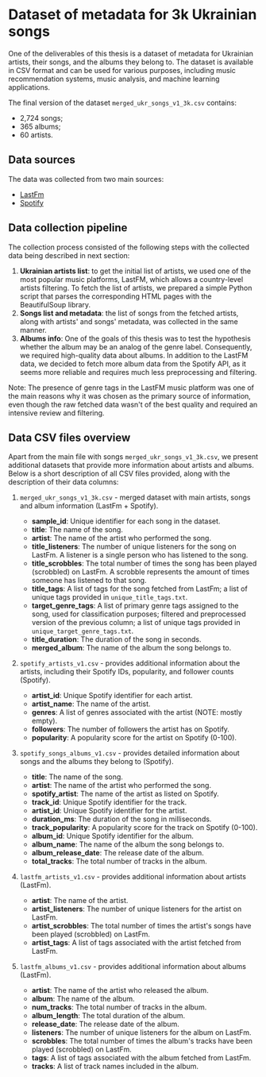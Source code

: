 # Dataset of metadata for 3k Ukrainian songs
One of the deliverables of this thesis is a dataset of metadata for Ukrainian artists, their songs, and the albums they belong to. The dataset is available in CSV format and can be used for various purposes, including music recommendation systems, music analysis, and machine learning applications.

The final version of the dataset `merged_ukr_songs_v1_3k.csv` contains:
- 2,724 songs;
- 365 albums;
- 60 artists.

## Data sources
The data was collected from two main sources:
- [LastFm](https://www.last.fm/tag/ukrainian)
- [Spotify](https://www.spotify.com/)

## Data collection pipeline
The collection process consisted of the following steps with the collected data being described in next section:
1. **Ukrainian artists list**: to get the initial list of artists, we used one of the most popular music platforms, LastFM, which allows a country-level artists filtering. To fetch the list of artists, we prepared a simple Python script that parses the corresponding HTML pages with the BeautifulSoup library.
2. **Songs list and metadata**: the list of songs from the fetched artists, along with artists' and songs' metadata, was collected in the same manner. 
3. **Albums info**: One of the goals of this thesis was to test the hypothesis whether the album may be an analog of the genre label. Consequently, we required high-quality data about albums. In addition to the LastFM data, we decided to fetch more album data from the Spotify API, as it seems more reliable and requires much less preprocessing and filtering. 
    
Note: The presence of genre tags in the LastFM music platform was one of the main reasons why it was chosen as the primary source of information, even though the raw fetched data wasn't of the best quality and required an intensive review and filtering.

## Data CSV files overview
Apart from the main file with songs `merged_ukr_songs_v1_3k.csv`, we present additional datasets that provide more information about artists and albums. Below is a short description of all CSV files provided, along with the description of their data columns:

1. `merged_ukr_songs_v1_3k.csv` - merged dataset with main artists, songs and album information (LastFm + Spotify).
    - **sample_id**: Unique identifier for each song in the dataset.
    - **title**: The name of the song.
    - **artist**: The name of the artist who performed the song.
    - **title_listeners**: The number of unique listeners for the song on LastFm. A listener is a single person who has listened to the song.
    - **title_scrobbles**: The total number of times the song has been played (scrobbled) on LastFm. A scrobble represents the amount of times someone has listened to that song.
    - **title_tags**: A list of tags for the song fetched from LastFm; a list of unique tags provided in `unique_title_tags.txt`.
    - **target_genre_tags**: A list of primary genre tags assigned to the song, used for classification purposes; filtered and preprocessed version of the previous column; a list of unique tags provided in `unique_target_genre_tags.txt`.
    - **title_duration**: The duration of the song in seconds.
    - **merged_album**: The name of the album the song belongs to.

2. `spotify_artists_v1.csv` - provides additional information about the artists, including their Spotify IDs, popularity, and follower counts (Spotify).
    - **artist_id**: Unique Spotify identifier for each artist.
    - **artist_name**: The name of the artist.
    - **genres**: A list of genres associated with the artist (NOTE: mostly empty).
    - **followers**: The number of followers the artist has on Spotify.
    - **popularity**: A popularity score for the artist on Spotify (0-100).

3. `spotify_songs_albums_v1.csv` - provides detailed information about songs and the albums they belong to (Spotify).
    - **title**: The name of the song.
    - **artist**: The name of the artist who performed the song.
    - **spotify_artist**: The name of the artist as listed on Spotify.
    - **track_id**: Unique Spotify identifier for the track.
    - **artist_id**: Unique Spotify identifier for the artist.
    - **duration_ms**: The duration of the song in milliseconds.
    - **track_popularity**: A popularity score for the track on Spotify (0-100).
    - **album_id**: Unique Spotify identifier for the album.
    - **album_name**: The name of the album the song belongs to.
    - **album_release_date**: The release date of the album.
    - **total_tracks**: The total number of tracks in the album.

4. `lastfm_artists_v1.csv` - provides additional information about artists (LastFm).
    - **artist**: The name of the artist.
    - **artist_listeners**: The number of unique listeners for the artist on LastFm.
    - **artist_scrobbles**: The total number of times the artist's songs have been played (scrobbled) on LastFm.
    - **artist_tags**: A list of tags associated with the artist fetched from LastFm.

5. `lastfm_albums_v1.csv` - provides additional information about albums (LastFm).
    - **artist**: The name of the artist who released the album.
    - **album**: The name of the album.
    - **num_tracks**: The total number of tracks in the album.
    - **album_length**: The total duration of the album.
    - **release_date**: The release date of the album.
    - **listeners**: The number of unique listeners for the album on LastFm.
    - **scrobbles**: The total number of times the album's tracks have been played (scrobbled) on LastFm.
    - **tags**: A list of tags associated with the album fetched from LastFm.
    - **tracks**: A list of track names included in the album.